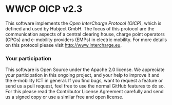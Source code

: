 # WWCP OICP v2.3

This software implements the _Open InterCharge Protocol (OICP)_, which is
defined and used by Hubject GmbH. The focus of this protocol are the
communication aspects of a central clearing house, charge point operators
(CPOs) and e-mobility providers (EMPs) in electric mobility.
For more details on this protocol please visit http://www.intercharge.eu.

### Your participation

This software is Open Source under the Apache 2.0 license. We appreciate
your participation in this ongoing project, and your help to improve it
and the e-mobility ICT in general. If you find bugs, want to request a
feature or send us a pull request, feel free to use the normal GitHub
features to do so. For this please read the Contributor License Agreement
carefully and send us a signed copy or use a similar free and open license.

